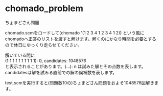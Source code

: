 chomado_problem
===============

ちょまどさん問題

chomado.scmをロードして(chomado '(1 2 3 4 1 2 3 4 1 2)) という風にchomadoへ正答のリストを渡すと解けます。解くのにかなり時間を必要とするので休日にゆっくり走らせてください。

解いている間に  
(1 1 1 1 1 1 1 1 1 1): 0, candidates: 1048576  
と表示されることがあります。(...): n は試みた解とその点数を表します。candidatesは解を試みる直前での解の候補数を表します。

test.scmを実行すると(問題数10の)ちょまどさん問題をおよそ1048576回解きます。
